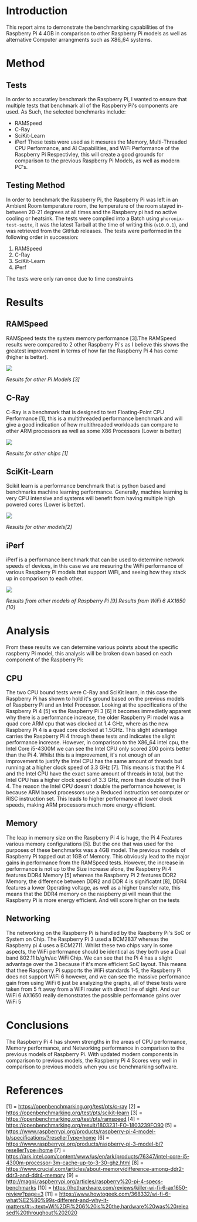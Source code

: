# Introduction
This report aims to demonstrate the benchmarking capabilities of the Raspberry Pi 4 4GB in comparison to other Raspberry Pi models as well as alternative Computer arrangments such as X86_64 systems.

# Method
## Tests
In order to accuratley benchmark the Raspberry Pi, I wanted to ensure that multiple tests that benchmark all of the Raspberry Pi's components are used. As Such, the selected benchmarks include:
 - RAMSpeed
 - C-Ray
 - SciKit-Learn
 - iPerf
These tests were used as it mesures the Memory, Multi-Threaded CPU Performance, and AI Capabilities, and WiFi Performance of the Raspberry Pi Respectivley, this will create a good grounds for comparison to the previous Raspberry Pi Models, as well as modern PC's.

## Testing Method
In order to benchmark the Raspberry Pi, the Raspberry Pi was left in an Ambient Room temperature room, the temperature of the room stayed in-between 20-21 degrees at all times and the Raspberry pi had no active cooling or heatsink. The tests were compiled into a Batch using `phoronix-test-suite`, it was the latest Tarball at the time of writing this (`v10.0.1`), and was retrieved from the GitHub releases. The tests were performed in the following order in succession:
 1. RAMSpeed
 2. C-Ray
 3. SciKit-Learn
 4. iPerf

The tests were only ran once due to time constraints
# Results
## RAMSpeed
RAMSpeed tests the system memory performance [3].The RAMSpeed results were compared to 2 other Raspberry Pi's as I believe this shows the greatest improvement in terms of how far the Raspberry Pi 4 has come (higher is better).

![](./media/ramspeed.png)

*Results for other Pi Models [3]*

## C-Ray
C-Ray is a benchmark that is designed to test Floating-Point CPU Performance [1], this is a multithreaded performance benchmark and will give a good indication of how multithreaded workloads can compare to other ARM processors as well as some X86 Processors (Lower is better)

![](./media/c-ray.png)

*Results for other chips [1]*

## SciKit-Learn
Scikit learn is a performance benchmark that is python based and benchmarks machine learning performance. Generally, machine learning is very CPU intensive and systems will benefit from having multiple high powered cores (Lower is better).

![](./media/scikit-learn.png)

*Results for other models[2]*

## iPerf
iPerf is a performance benchmark that can be used to determine network speeds of devices, in this case we are mesuring the WiFi performance of various Raspberry Pi models that support WiFi, and seeing how they stack up in comparison to each other.

![](./media/wifi-performance)

*Results from other models of Raspberry Pi [9]*
*Results from WiFi 6 AX1650 [10]*

# Analysis
From these results we can determine various poinrts about the specific raspberry Pi model, this analysis will be broken down based on each component of the Raspberry Pi:
## CPU
The two CPU bound tests were C-Ray and SciKit learn, in this case the Raspberry Pi has shown to hold it's ground based on the previous models of Raspberry Pi and an Intel Processor. Looking at the specifications of the Raspberry Pi 4 [5] vs the Raspberry Pi 3 [6] it becomes immedietly apparent why there is a performance increase, the older Raspberry Pi model was a quad core ARM cpu that was clocked at 1.4 GHz, where as the new Raspberry Pi 4 is a quad core clocked at 1.5GHz. This slight advantage carries the Raspberry Pi 4 through these tests and indicates the slight performance increase. However, in comparison to the X86_64 intel cpu, the Intel Core i5-4300M we can see the Intel CPU only scored 200 points better than the Pi 4. Whilst this is a improvement, it's not enough of an improvement to justify the Intel CPU has the same amount of threads but running at a higher clock speed of 3.3 GHz [7]. This means is that the Pi 4 and the Intel CPU have the exact same amount of threads in total, but the Intel CPU has a higher clock speed of 3.3 GHz, more than double of the Pi 4. The reason the Intel CPU doesn't double the performance however, is because ARM based processors use a Reduced instruction set computer or RISC instruction set. This leads to higher performance at lower clock speeds, making ARM processors much more energy efficient.

## Memory
The leap in memory size on the Raspberry Pi 4 is huge, the Pi 4 Features various memory configurations [5]. But the one that was used for the purposes of these benchmarks was a 4GB model. The previous models of Raspberry Pi topped out at 1GB of Memory. This obviously lead to the major gains in performance from the RAMSpeed tests. However, the increase in performance is not up to the Size increase alone, the Raspberry Pi 4 features DDR4 Memory [5] whereas the Raspberry Pi 2 features DDR2 Memory, the difference between DDR2 and DDR 4 is significatnt [8], DDR4 features a lower Operating voltage, as well as a higher transfer rate, this means that the DDR4 memory on the raspberry pi will mean that the Raspberry Pi is more energy efficient. And will score higher on the tests

## Networking
The networking on the Raspberry Pi is handled by the Raspberry Pi's SoC or System on Chip. The Raspberry Pi 3 used a BCM2837 whereas the Raspberry pi 4 uses a BCM2711. Whilst these two chips vary in some aspects, the WiFi performance should be identical as they both use a Dual band 802.11 b/g/n/ac WiFi Chip. We can see that the Pi 4 has a slight advantage over the 3 because if it's more efficient SoC layout. This means that thee Raspberry Pi supports the WiFi standards 1-5, the Raspberry Pi does not support WiFi 6 however, and we can see the massive performance gain from using WiFi 6 just be analyzing the graphs, all of these tests were taken from 5 ft away from a WiFi router with direct line of sight. And our WiFi 6 AX1650 really demonstrates the possible performance gains over WiFi 5

# Conclusions
The Raspberry Pi 4 has shown strengths in the areas of CPU performance, Memory performance, and Networking performance in comparison to the previous models of Raspberry Pi. With updated modern components in comparison to previous models, the Raspberry Pi 4 Scores very well in comparison to previous models when you use benchmarking software.

# References

[1] = https://openbenchmarking.org/test/pts/c-ray
[2] = https://openbenchmarking.org/test/pts/scikit-learn
[3] = https://openbenchmarking.org/test/pts/ramspeed
[4] = https://openbenchmarking.org/result/1803231-FO-1803239FO90
[5] = https://www.raspberrypi.org/products/raspberry-pi-4-model-b/specifications/?resellerType=home
[6] = https://www.raspberrypi.org/products/raspberry-pi-3-model-b/?resellerType=home
[7] = https://ark.intel.com/content/www/us/en/ark/products/76347/intel-core-i5-4300m-processor-3m-cache-up-to-3-30-ghz.html
[8] = https://www.crucial.com/articles/about-memory/difference-among-ddr2-ddr3-and-ddr4-memory
[9] = http://magpi.raspberrypi.org/articles/raspberry%20-pi-4-specs-benchmarks
[10] = https://hothardware.com/reviews/killer-wi-fi-6-ax1650-review?page=3
[11] = https://www.howtogeek.com/368332/wi-fi-6-what%E2%80%99s-different-and-why-it-matters/#:~:text=Wi%2DFi%206%20is%20the,hardware%20was%20released%20throughout%202020